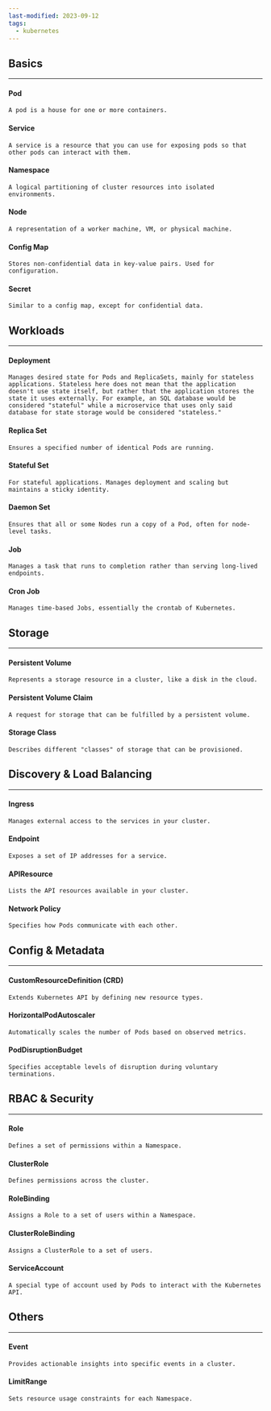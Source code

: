 ```yaml
---
last-modified: 2023-09-12
tags:
  - kubernetes
---
```

## Basics
---
#### Pod

```
A pod is a house for one or more containers.
```

#### Service

```
A service is a resource that you can use for exposing pods so that other pods can interact with them.
```

#### Namespace

```
A logical partitioning of cluster resources into isolated environments.
```

#### Node

```
A representation of a worker machine, VM, or physical machine.
```

#### Config Map

```
Stores non-confidential data in key-value pairs. Used for configuration.
```

#### Secret

```
Similar to a config map, except for confidential data.
```

## Workloads
---
#### Deployment

```
Manages desired state for Pods and ReplicaSets, mainly for stateless applications. Stateless here does not mean that the application doesn't use state itself, but rather that the application stores the state it uses externally. For example, an SQL database would be considered "stateful" while a microservice that uses only said database for state storage would be considered "stateless."
```

#### Replica Set

```
Ensures a specified number of identical Pods are running.
```

#### Stateful Set

```
For stateful applications. Manages deployment and scaling but maintains a sticky identity.
```

#### Daemon Set

```
Ensures that all or some Nodes run a copy of a Pod, often for node-level tasks.
```

#### Job

```
Manages a task that runs to completion rather than serving long-lived endpoints.
```

#### Cron Job

```
Manages time-based Jobs, essentially the crontab of Kubernetes.
```

## Storage
---
#### Persistent Volume

```
Represents a storage resource in a cluster, like a disk in the cloud.
```

#### Persistent Volume Claim

```
A request for storage that can be fulfilled by a persistent volume.
```

#### Storage Class

```
Describes different "classes" of storage that can be provisioned.
```

## Discovery & Load Balancing
---
#### Ingress

```
Manages external access to the services in your cluster.
```

#### Endpoint

```
Exposes a set of IP addresses for a service.
```

#### APIResource

```
Lists the API resources available in your cluster.
```

#### Network Policy

```
Specifies how Pods communicate with each other.
```

## Config & Metadata
---
#### CustomResourceDefinition (CRD)

```
Extends Kubernetes API by defining new resource types.
```

#### HorizontalPodAutoscaler

```
Automatically scales the number of Pods based on observed metrics.
```

#### PodDisruptionBudget

```
Specifies acceptable levels of disruption during voluntary terminations.
```

## RBAC & Security
---
#### Role

```
Defines a set of permissions within a Namespace.
```

#### ClusterRole

```
Defines permissions across the cluster.
```

#### RoleBinding

```
Assigns a Role to a set of users within a Namespace.
```

#### ClusterRoleBinding

```
Assigns a ClusterRole to a set of users.
```

#### ServiceAccount

```
A special type of account used by Pods to interact with the Kubernetes API.
```

## Others
---
#### Event

```
Provides actionable insights into specific events in a cluster.
```

#### LimitRange

```
Sets resource usage constraints for each Namespace.
```

##